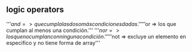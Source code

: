 ## logic operators

'''$and => que cumpla las dos o más condiciones dadas.'''
'''$or => los que cumplan al menos una condición.'''
'''$nor => los que no cumplan con ninguna condición.'''
'''$not => excluye un elemento en especifico y no tiene forma de array'''